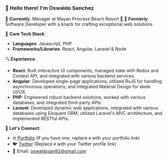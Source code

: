 ### 👋 Hello there! I'm Oswaldo Sanchez

🔭 **Currently**: Manager at Mayan Princess Beach Resort 🌴
💼 **Formerly**: Software Developer with a knack for crafting exceptional web solutions

🌱 **Core Tech Stack**:
- **Languages**: Javascript, PHP
- **Frameworks/Libraries**: React, Angular, Laravel & Node

🔍 **Experience**:
- **React**: Built interactive UI components, managed state with Redux and Context API, and integrated with various backend services.
- **Angular**: Developed single-page applications, utilized RxJS for handling asynchronous operations, and integrated Material Design for sleek UI/UX.  
- **PHP**: Engineered robust backend solutions, worked with various databases, and integrated third-party APIs.
- **Laravel**: Developed dynamic web applications, integrated with various databases using Eloquent ORM, utilized Laravel's MVC architecture, and implemented RESTful APIs.

🤝 **Let's Connect**:
- 🌐 [Portfolio](https://oswaldocv.vercel.app/) (If you have one, replace `#` with your portfolio link)
- 🐦 [Twitter](https://twitter.com/_TonyLoops) (Replace `#` with your Twitter profile link)
- 📧 Email: [oswaldosan92@gmail.com](mailto:oswaldosan92@gmail.com)
